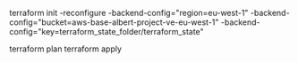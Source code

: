 
terraform init -reconfigure -backend-config="region=eu-west-1"  -backend-config="bucket=aws-base-albert-project-ve-eu-west-1" -backend-config="key=terraform_state_folder/terraform_state"

terraform plan
terraform apply 
 